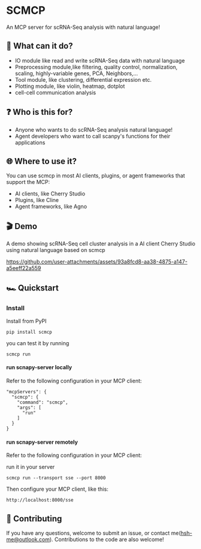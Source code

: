 # SCMCP

An MCP server for scRNA-Seq analysis  with natural language!

## 🪩 What can it do?

- IO module like read and write scRNA-Seq data with natural language
- Preprocessing module,like filtering, quality control, normalization, scaling, highly-variable genes, PCA, Neighbors,...
- Tool module, like clustering, differential expression etc.
- Plotting module, like violin, heatmap, dotplot
- cell-cell communication analysis

## ❓ Who is this for?

- Anyone who wants to do scRNA-Seq analysis natural language!
- Agent developers who want to call scanpy's functions for their applications

## 🌐 Where to use it?

You can use scmcp in most AI clients, plugins, or agent frameworks that support the MCP:

- AI clients, like Cherry Studio
- Plugins, like Cline
- Agent frameworks, like Agno 

## 🎬 Demo

A demo showing scRNA-Seq cell cluster analysis in a AI client Cherry Studio using natural language based on scmcp

https://github.com/user-attachments/assets/93a8fcd8-aa38-4875-a147-a5eeff22a559

## 🏎️ Quickstart

### Install

Install from PyPI
```
pip install scmcp
```
you can test it by running
```
scmcp run
```

#### run scnapy-server locally
Refer to the following configuration in your MCP client:

```
"mcpServers": {
  "scmcp": {
    "command": "scmcp",
    "args": [
      "run"
    ]
  }
}
```

#### run scnapy-server remotely
Refer to the following configuration in your MCP client:

run it in your server
```
scmcp run --transport sse --port 8000
```

Then configure your MCP client, like this:
```
http://localhost:8000/sse
```

## 🤝 Contributing

If you have any questions, welcome to submit an issue, or contact me(hsh-me@outlook.com). Contributions to the code are also welcome!
